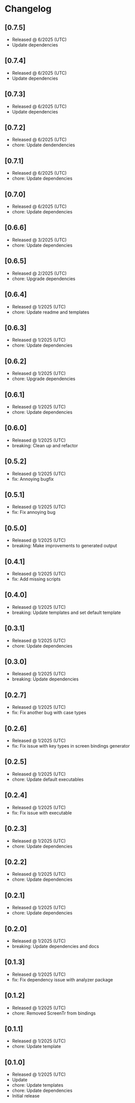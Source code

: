# Changelog

## [0.7.5]

- Released @ 6/2025 (UTC)
- Update dependencies

## [0.7.4]

- Released @ 6/2025 (UTC)
- Update dependencies

## [0.7.3]

- Released @ 6/2025 (UTC)
- Update dependencies

## [0.7.2]

- Released @ 6/2025 (UTC)
- chore: Update dendendencies

## [0.7.1]

- Released @ 6/2025 (UTC)
- chore: Update dependencies

## [0.7.0]

- Released @ 6/2025 (UTC)
- chore: Update dependencies

## [0.6.6]

- Released @ 3/2025 (UTC)
- chore: Update dependencies

## [0.6.5]

- Released @ 2/2025 (UTC)
- chore: Upgrade dependencies

## [0.6.4]

- Released @ 1/2025 (UTC)
- chore: Update readme and templates

## [0.6.3]

- Released @ 1/2025 (UTC)
- chore: Update dependencies

## [0.6.2]

- Released @ 1/2025 (UTC)
- chore: Upgrade dependencies

## [0.6.1]

- Released @ 1/2025 (UTC)
- chore: Update dependencies

## [0.6.0]

- Released @ 1/2025 (UTC)
- breaking: Clean up and refactor

## [0.5.2]

- Released @ 1/2025 (UTC)
- fix: Annoying bugfix

## [0.5.1]

- Released @ 1/2025 (UTC)
- fix: Fix annoying bug

## [0.5.0]

- Released @ 1/2025 (UTC)
- breaking: Make improvements to generated output

## [0.4.1]

- Released @ 1/2025 (UTC)
- fix: Add missing scripts

## [0.4.0]

- Released @ 1/2025 (UTC)
- breaking: Update templates and set default template

## [0.3.1]

- Released @ 1/2025 (UTC)
- chore: Update dependencies

## [0.3.0]

- Released @ 1/2025 (UTC)
- breaking: Update dependencies

## [0.2.7]

- Released @ 1/2025 (UTC)
- fix: Fix another bug with case types

## [0.2.6]

- Released @ 1/2025 (UTC)
- fix: Fix issue with key types in screen bindings generator

## [0.2.5]

- Released @ 1/2025 (UTC)
- chore: Update default executables

## [0.2.4]

- Released @ 1/2025 (UTC)
- fix: Fix issue with executable

## [0.2.3]

- Released @ 1/2025 (UTC)
- chore: Update dependencies

## [0.2.2]

- Released @ 1/2025 (UTC)
- chore: Update dependencies

## [0.2.1]

- Released @ 1/2025 (UTC)
- chore: Update dependencies

## [0.2.0]

- Released @ 1/2025 (UTC)
- breaking: Update dependencies and docs

## [0.1.3]

- Released @ 1/2025 (UTC)
- fix: Fix dependency issue with analyzer package

## [0.1.2]

- Released @ 1/2025 (UTC)
- chore: Removed ScreenTr from bindings

## [0.1.1]

- Released @ 1/2025 (UTC)
- chore: Update template

## [0.1.0]

- Released @ 1/2025 (UTC)
- Update
- chore: Update templates
- chore: Update dependencies
- Initial release
